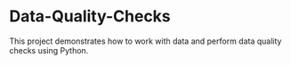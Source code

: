 # Data-Quality-Checks
This project demonstrates how to work with data and perform data quality checks using Python.
